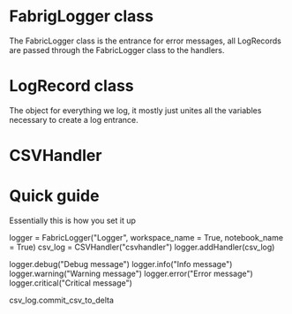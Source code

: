 # FabrigLogger class

The FabricLogger class is the entrance for error messages, all LogRecords are passed through the FabricLogger class to the handlers.

# LogRecord class

The object for everything we log, it mostly just unites all the variables necessary to create a log entrance.

# CSVHandler 

# Quick guide

Essentially this is how you set it up 

logger = FabricLogger("Logger", workspace_name = True, notebook_name = True)
csv_log = CSVHandler("csvhandler")
logger.addHandler(csv_log)

logger.debug("Debug message")
logger.info("Info message")
logger.warning("Warning message")
logger.error("Error message")
logger.critical("Critical message")

csv_log.commit_csv_to_delta


